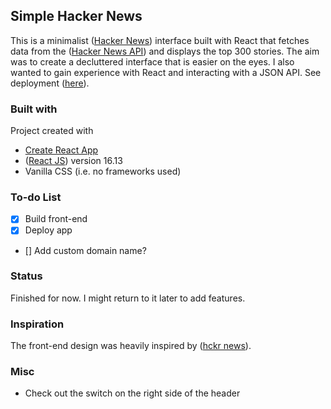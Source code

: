 ## Simple Hacker News
This is a minimalist ([Hacker News](https://news.ycombinator.com/)) interface built with React that fetches data from the ([Hacker News API](https://github.com/HackerNews/API)) and displays the top 300 stories. The aim was to create a decluttered interface that is easier on the eyes. I also wanted to gain experience with React and interacting with a JSON API. See deployment ([here](https://intense-brook-19858.herokuapp.com/)).

### Built with
Project created with
* [Create React App](https://github.com/facebook/create-react-app)
* ([React JS](https://reactjs.org/)) version 16.13
* Vanilla CSS (i.e. no frameworks used)

### To-do List
- [x] Build front-end
- [x] Deploy app
- [] Add custom domain name?

### Status
Finished for now. I might return to it later to add features.

### Inspiration
The front-end design was heavily inspired by ([hckr news](https://hckrnews.com/)).

### Misc
* Check out the switch on the right side of the header
